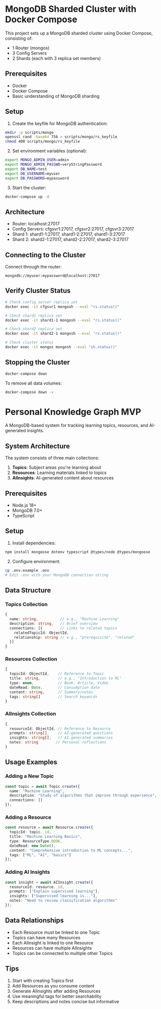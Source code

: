 # MongoDB Sharded Cluster with Docker Compose

This project sets up a MongoDB sharded cluster using Docker Compose, consisting of:
- 1 Router (mongos)
- 3 Config Servers
- 2 Shards (each with 3 replica set members)

## Prerequisites

- Docker
- Docker Compose
- Basic understanding of MongoDB sharding

## Setup

1. Create the keyfile for MongoDB authentication:
```bash
mkdir -p scripts/mongo
openssl rand -base64 756 > scripts/mongo/rs_keyfile
chmod 400 scripts/mongo/rs_keyfile
```

2. Set environment variables (optional):
```bash
export MONGO_ADMIN_USER=admin
export MONGO_ADMIN_PASSWD=veryStringPassword
export DB_NAME=test
export DB_USERNAME=myuser
export DB_PASSWORD=mypassword
```

3. Start the cluster:
```bash
docker-compose up -d
```

## Architecture

- Router: localhost:27017
- Config Servers: cfgsvr1:27017, cfgsvr2:27017, cfgsvr3:27017
- Shard 1: shard1-1:27017, shard1-2:27017, shard1-3:27017
- Shard 2: shard2-1:27017, shard2-2:27017, shard2-3:27017

## Connecting to the Cluster

Connect through the router:
```
mongodb://myuser:mypassword@localhost:27017
```

## Verify Cluster Status

```bash
# Check config server replica set
docker exec -it cfgsvr1 mongosh --eval "rs.status()"

# Check shard1 replica set
docker exec -it shard1-1 mongosh --eval "rs.status()"

# Check shard2 replica set
docker exec -it shard2-1 mongosh --eval "rs.status()"

# Check cluster status
docker exec -it mongos mongosh --eval "sh.status()"
```

## Stopping the Cluster

```bash
docker-compose down
```

To remove all data volumes:
```bash
docker-compose down -v
```

# Personal Knowledge Graph MVP

A MongoDB-based system for tracking learning topics, resources, and AI-generated insights.

## System Architecture

The system consists of three main collections:

1. **Topics**: Subject areas you're learning about
2. **Resources**: Learning materials linked to topics
3. **AIInsights**: AI-generated content about resources

## Prerequisites

- Node.js 18+
- MongoDB 7.0+
- TypeScript

## Setup

1. Install dependencies:
```bash
npm install mongoose dotenv typescript @types/node @types/mongoose
```

2. Configure environment:
```bash
cp .env.example .env
# Edit .env with your MongoDB connection string
```

## Data Structure

### Topics Collection
```typescript
{
  name: string,          // e.g., "Machine Learning"
  description: string,   // Brief overview
  connections: [{        // Links to related topics
    relatedTopicId: ObjectId,
    relationship: string // e.g., "prerequisite", "related"
  }]
}
```

### Resources Collection
```typescript
{
  topicId: ObjectId,    // Reference to Topic
  title: string,        // e.g., "Introduction to ML"
  type: enum,           // Book, Article, Video
  dateRead: Date,       // Consumption date
  content: string,      // Summary/notes
  tags: string[]        // Search keywords
}
```

### AIInsights Collection
```typescript
{
  resourceId: ObjectId, // Reference to Resource
  prompts: string[],    // AI-generated questions
  insights: string[],   // AI-generated summaries
  notes: string        // Personal reflections
}
```

## Usage Examples

### Adding a New Topic
```typescript
const topic = await Topic.create({
  name: "Machine Learning",
  description: "Study of algorithms that improve through experience",
  connections: []
});
```

### Adding a Resource
```typescript
const resource = await Resource.create({
  topicId: topic._id,
  title: "Machine Learning Basics",
  type: ResourceType.BOOK,
  dateRead: new Date(),
  content: "Comprehensive introduction to ML concepts...",
  tags: ["ML", "AI", "basics"]
});
```

### Adding AI Insights
```typescript
const insight = await AIInsight.create({
  resourceId: resource._id,
  prompts: ["Explain supervised learning"],
  insights: ["Supervised learning is..."],
  notes: "Need to review classification algorithms"
});
```

## Data Relationships

- Each Resource must be linked to one Topic
- Topics can have many Resources
- Each AIInsight is linked to one Resource
- Resources can have multiple AIInsights
- Topics can be connected to multiple other Topics

## Tips

1. Start with creating Topics first
2. Add Resources as you consume content
3. Generate AIInsights after adding Resources
4. Use meaningful tags for better searchability
5. Keep descriptions and notes concise but informative
